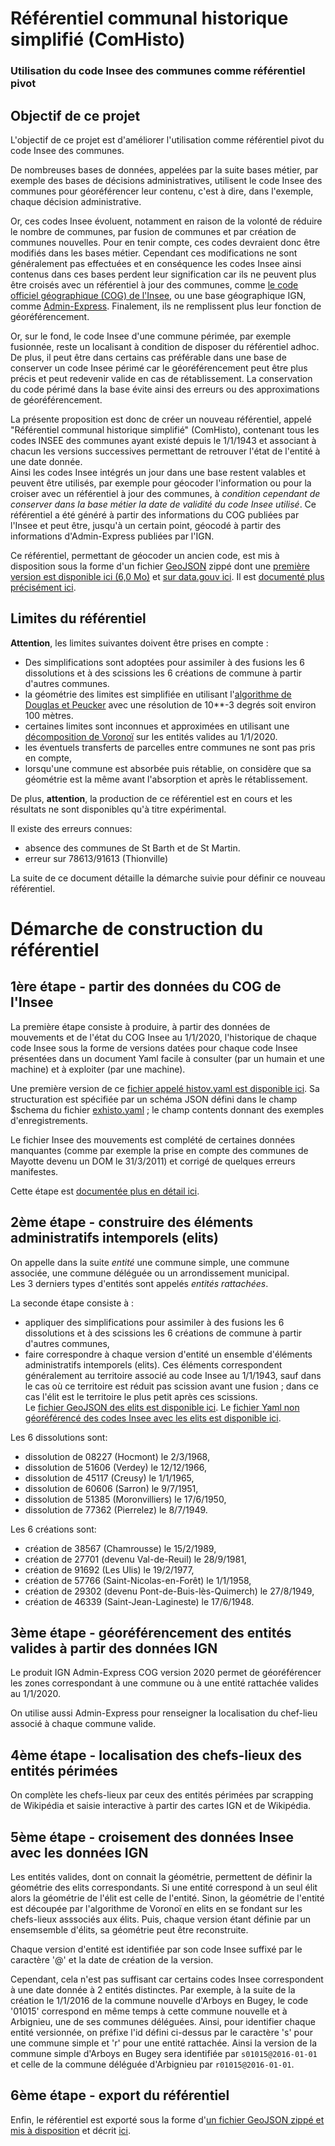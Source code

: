 # Référentiel communal historique simplifié (ComHisto)
### Utilisation du code Insee des communes comme référentiel pivot

## Objectif de ce projet
L'objectif de ce projet est d'améliorer l'utilisation comme référentiel pivot du code Insee des communes.

De nombreuses bases de données, appelées par la suite bases métier, par exemple des bases de décisions administratives,
utilisent le code Insee des communes pour géoréférencer leur contenu, c'est à dire, dans l'exemple, chaque décision administrative.

Or, ces codes Insee évoluent, notamment en raison de la volonté de réduire le nombre de communes,
par fusion de communes et par création de communes nouvelles.
Pour en tenir compte, ces codes devraient donc être modifiés dans les bases métier.
Cependant ces modifications ne sont généralement pas effectuées
et en conséquence les codes Insee ainsi contenus dans ces bases perdent leur signification
car ils ne peuvent plus être croisés
avec un référentiel à jour des communes,
comme [le code officiel géographique (COG) de l'Insee](https://www.insee.fr/fr/information/2560452),
ou une base géographique IGN,
comme [Admin-Express](https://geoservices.ign.fr/documentation/diffusion/telechargement-donnees-libres.html#admin-express).
Finalement, ils ne remplissent plus leur fonction de géoréférencement.

Or, sur le fond, le code Insee d'une commune périmée, par exemple fusionnée,
reste un localisant à condition de disposer du référentiel adhoc.
De plus, il peut être dans certains cas préférable dans une base de conserver un code Insee périmé
car le géoréférencement peut être plus précis et peut redevenir valide en cas de rétablissement.
La conservation du code périmé dans la base évite ainsi des erreurs ou des approximations de géoréférencement.

La présente proposition est donc de créer un nouveau référentiel, appelé "Référentiel communal historique simplifié" (ComHisto),
contenant tous les codes INSEE des communes ayant existé depuis le 1/1/1943
et associant à chacun les versions successives permettant de retrouver l'état de l'entité à une date donnée.  
Ainsi les codes Insee intégrés un jour dans une base restent valables et peuvent être utilisés, par exemple pour géocoder
l'information ou pour la croiser avec un référentiel à jour des communes,
à *condition cependant de conserver dans la base métier la date de validité du code Insee utilisé*.
Ce référentiel a été généré à partir des informations du COG publiées par l'Insee
et peut être, jusqu'à un certain point, géocodé à partir des informations d'Admin-Express publiées par l'IGN.

Ce référentiel, permettant de géocoder un ancien code, est mis à disposition
sous la forme d'un fichier [GeoJSON](https://fr.wikipedia.org/wiki/GeoJSON) zippé
dont une [première version est disponible ici (6,0 Mo)](export/comhistog3.7z)
et [sur data.gouv ici](https://static.data.gouv.fr/resources/code-officiel-geographique-cog/20200920-175314/comhistog3.geojson).
Il est [documenté plus précisément ici](export/README.md).

## Limites du référentiel
**Attention**, les limites suivantes doivent être prises en compte :

- Des simplifications sont adoptées pour assimiler à des fusions les 6 dissolutions et à des scissions les 6 créations de commune
  à partir d'autres communes.
- la géométrie des limites est simplifiée
  en utilisant l'[algorithme de Douglas et Peucker](https://fr.wikipedia.org/wiki/Algorithme_de_Douglas-Peucker)
  avec une résolution de 10**-3 degrés soit environ 100 mètres.
- certaines limites sont inconnues et approximées en utilisant
  une [décomposition de Voronoï](https://fr.wikipedia.org/wiki/Diagramme_de_Vorono%C3%AF) sur les entités valides au 1/1/2020.
- les éventuels transferts de parcelles entre communes ne sont pas pris en compte,
- lorsqu'une commune est absorbée puis rétablie, on considère que sa géométrie est la même avant l'absorption
  et après le rétablissement.

De plus, **attention**, la production de ce référentiel est en cours et les résultats ne sont disponibles qu'à titre expérimental.

Il existe des erreurs connues:

- absence des communes de St Barth et de St Martin.
- erreur sur 78613/91613 (Thionville)


La suite de ce document détaille la démarche suivie pour définir ce nouveau référentiel.

# Démarche de construction du référentiel
## 1ère étape - partir des données du COG de l'Insee
La première étape consiste à produire, à partir des données de mouvements et de l'état du COG Insee au 1/1/2020,
l'historique de chaque code Insee sous la forme de versions datées pour chaque code Insee
présentées dans un document Yaml facile à consulter (par un humain et une machine) et à exploiter (par une machine).

Une première version de ce [fichier appelé histov.yaml est disponible ici](insee/histov.yaml).
Sa structuration est spécifiée par un schéma JSON défini dans le champ $schema du fichier [exhisto.yaml](insee/exhisto.yaml) ;
le champ contents donnant des exemples d'enregistrements.

Le fichier Insee des mouvements est complété de certaines données manquantes
(comme par exemple la prise en compte des communes de Mayotte devenu un DOM le 31/3/2011)
et corrigé de quelques erreurs manifestes.

Cette étape est [documentée plus en détail ici](insee/README.md).

## 2ème étape - construire des éléments administratifs intemporels (elits)
On appelle dans la suite *entité* une commune simple, une commune associée, une commune déléguée ou un arrondissement municipal.  
Les 3 derniers types d'entités sont appelés *entités rattachées*.

La seconde étape consiste à :

- appliquer des simplifications pour assimiler à des fusions les 6 dissolutions et à des scissions les 6 créations de commune
  à partir d'autres communes,
- faire correspondre à chaque version d'entité un ensemble d'éléments administratifs intemporels (elits).
  Ces éléments correspondent généralement au territoire associé au code Insee au 1/1/1943,
  sauf dans le cas où ce territoire est réduit pas scission avant une fusion ;
  dans ce cas l'élit est le territoire le plus petit après ces scissions.  
  Le [fichier GeoJSON des elits est disponible ici](export/elit.7z).
  Le [fichier Yaml non géoréférencé des codes Insee avec les elits est disponible ici](hiselt.yaml).

Les 6 dissolutions sont:

- dissolution de 08227 (Hocmont) le 2/3/1968,
- dissolution de 51606 (Verdey) le 12/12/1966,
- dissolution de 45117 (Creusy) le 1/1/1965,
- dissolution de 60606 (Sarron) le 9/7/1951,
- dissolution de 51385 (Moronvilliers) le 17/6/1950,
- dissolution de 77362 (Pierrelez) le 8/7/1949.

Les 6 créations sont:

- création de 38567 (Chamrousse) le 15/2/1989,
- création de 27701 (devenu Val-de-Reuil) le 28/9/1981,
- création de 91692 (Les Ulis) le 19/2/1977,
- création de 57766 (Saint-Nicolas-en-Forêt) le 1/1/1958,
- création de 29302 (devenu Pont-de-Buis-lès-Quimerch) le 27/8/1949,
- création de 46339 (Saint-Jean-Lagineste) le 17/6/1948.


## 3ème étape - géoréférencement des entités valides à partir des données IGN 
Le produit IGN Admin-Express COG version 2020 permet de géoréférencer les zones correspondant à une commune
ou à une entité rattachée valides au 1/1/2020.

On utilise aussi Admin-Express pour renseigner la localisation du chef-lieu associé à chaque commune valide.

## 4ème étape - localisation des chefs-lieux des entités périmées 
On complète les chefs-lieux par ceux des entités périmées par scrapping de Wikipédia et saisie interactive à partir des cartes IGN
et de Wikipédia.

## 5ème étape - croisement des données Insee avec les données IGN
Les entités valides, dont on connait la géométrie, permettent de définir la géométrie des elits correspondants.
Si une entité correspond à un seul élit alors la géométrie de l'élit est celle de l'entité.
Sinon, la géométrie de l'entité est découpée par l'algorithme de Voronoï en elits
en se fondant sur les chefs-lieux asssociés aux élits.
Puis, chaque version étant définie par un ensemsemble d'élits, sa géométrie peut être reconstruite.

Chaque version d'entité est identifiée par son code Insee suffixé par le caractère '@' et la date de création de la version.

Cependant, cela n'est pas suffisant car certains codes Insee correspondent à une date donnée à 2 entités distinctes.
Par exemple, à la suite de la création le 1/1/2016 de la commune nouvelle d'Arboys en Bugey,
le code '01015' correspond en même temps à cette commune nouvelle et à Arbignieu, une de ses communes déléguées.
Ainsi, pour identifier chaque entité versionnée, on préfixe l'id défini ci-dessus par le caractère 's' pour une commune simple
et 'r' pour une entité rattachée.
Ainsi la version de la commune simple d'Arboys en Bugey sera identifiée par `s01015@2016-01-01`
et celle de la commune déléguée d'Arbignieu par `r01015@2016-01-01`.

## 6ème étape - export du référentiel
Enfin, le référentiel est exporté sous la forme d'[un fichier GeoJSON zippé et mis à disposition](export/comhistog3.7z)
et décrit [ici](export/README.md).
